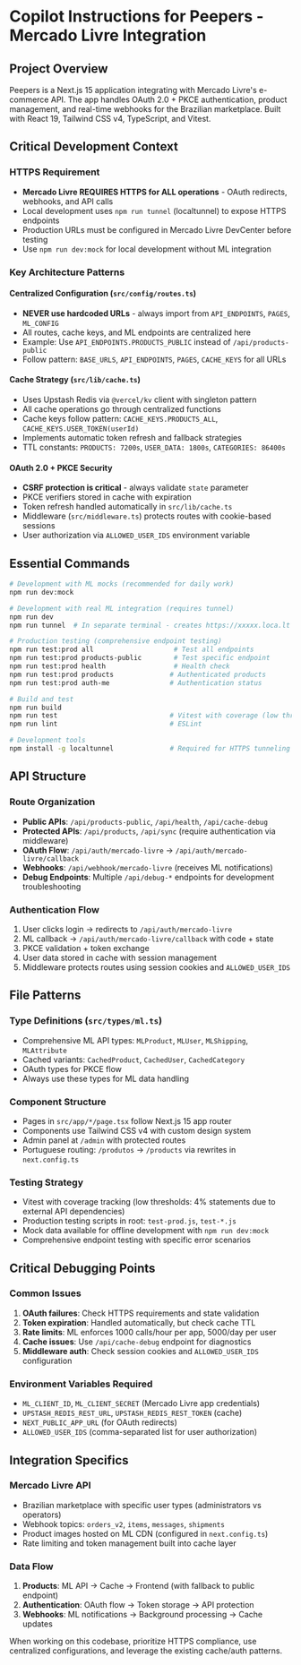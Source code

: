 # Copilot Instructions for Peepers - Mercado Livre Integration

## Project Overview

Peepers is a Next.js 15 application integrating with Mercado Livre's e-commerce API. The app handles OAuth 2.0 + PKCE authentication, product management, and real-time webhooks for the Brazilian marketplace. Built with React 19, Tailwind CSS v4, TypeScript, and Vitest.

## Critical Development Context

### HTTPS Requirement
- **Mercado Livre REQUIRES HTTPS for ALL operations** - OAuth redirects, webhooks, and API calls
- Local development uses `npm run tunnel` (localtunnel) to expose HTTPS endpoints
- Production URLs must be configured in Mercado Livre DevCenter before testing
- Use `npm run dev:mock` for local development without ML integration

### Key Architecture Patterns

#### Centralized Configuration (`src/config/routes.ts`)
- **NEVER use hardcoded URLs** - always import from `API_ENDPOINTS`, `PAGES`, `ML_CONFIG`
- All routes, cache keys, and ML endpoints are centralized here
- Example: Use `API_ENDPOINTS.PRODUCTS_PUBLIC` instead of `/api/products-public`
- Follow pattern: `BASE_URLS`, `API_ENDPOINTS`, `PAGES`, `CACHE_KEYS` for all URLs

#### Cache Strategy (`src/lib/cache.ts`)
- Uses Upstash Redis via `@vercel/kv` client with singleton pattern
- All cache operations go through centralized functions
- Cache keys follow pattern: `CACHE_KEYS.PRODUCTS_ALL`, `CACHE_KEYS.USER_TOKEN(userId)`
- Implements automatic token refresh and fallback strategies
- TTL constants: `PRODUCTS: 7200s`, `USER_DATA: 1800s`, `CATEGORIES: 86400s`

#### OAuth 2.0 + PKCE Security
- **CSRF protection is critical** - always validate `state` parameter
- PKCE verifiers stored in cache with expiration
- Token refresh handled automatically in `src/lib/cache.ts`
- Middleware (`src/middleware.ts`) protects routes with cookie-based sessions
- User authorization via `ALLOWED_USER_IDS` environment variable

## Essential Commands

```bash
# Development with ML mocks (recommended for daily work)
npm run dev:mock

# Development with real ML integration (requires tunnel)
npm run dev
npm run tunnel  # In separate terminal - creates https://xxxxx.loca.lt

# Production testing (comprehensive endpoint testing)
npm run test:prod all                    # Test all endpoints
npm run test:prod products-public        # Test specific endpoint  
npm run test:prod health                 # Health check
npm run test:prod products              # Authenticated products
npm run test:prod auth-me               # Authentication status

# Build and test
npm run build
npm run test                            # Vitest with coverage (low thresholds due to external APIs)
npm run lint                            # ESLint

# Development tools
npm install -g localtunnel              # Required for HTTPS tunneling
```

## API Structure

### Route Organization
- **Public APIs**: `/api/products-public`, `/api/health`, `/api/cache-debug`
- **Protected APIs**: `/api/products`, `/api/sync` (require authentication via middleware)
- **OAuth Flow**: `/api/auth/mercado-livre` → `/api/auth/mercado-livre/callback`
- **Webhooks**: `/api/webhook/mercado-livre` (receives ML notifications)
- **Debug Endpoints**: Multiple `/api/debug-*` endpoints for development troubleshooting

### Authentication Flow
1. User clicks login → redirects to `/api/auth/mercado-livre`
2. ML callback → `/api/auth/mercado-livre/callback` with code + state
3. PKCE validation + token exchange
4. User data stored in cache with session management
5. Middleware protects routes using session cookies and `ALLOWED_USER_IDS`

## File Patterns

### Type Definitions (`src/types/ml.ts`)
- Comprehensive ML API types: `MLProduct`, `MLUser`, `MLShipping`, `MLAttribute`
- Cached variants: `CachedProduct`, `CachedUser`, `CachedCategory`
- OAuth types for PKCE flow
- Always use these types for ML data handling

### Component Structure
- Pages in `src/app/*/page.tsx` follow Next.js 15 app router
- Components use Tailwind CSS v4 with custom design system
- Admin panel at `/admin` with protected routes
- Portuguese routing: `/produtos` → `/products` via rewrites in `next.config.ts`

### Testing Strategy
- Vitest with coverage tracking (low thresholds: 4% statements due to external API dependencies)
- Production testing scripts in root: `test-prod.js`, `test-*.js`
- Mock data available for offline development with `npm run dev:mock`
- Comprehensive endpoint testing with specific error scenarios

## Critical Debugging Points

### Common Issues
1. **OAuth failures**: Check HTTPS requirements and state validation
2. **Token expiration**: Handled automatically, but check cache TTL
3. **Rate limits**: ML enforces 1000 calls/hour per app, 5000/day per user
4. **Cache issues**: Use `/api/cache-debug` endpoint for diagnostics
5. **Middleware auth**: Check session cookies and `ALLOWED_USER_IDS` configuration

### Environment Variables Required
- `ML_CLIENT_ID`, `ML_CLIENT_SECRET` (Mercado Livre app credentials)
- `UPSTASH_REDIS_REST_URL`, `UPSTASH_REDIS_REST_TOKEN` (cache)
- `NEXT_PUBLIC_APP_URL` (for OAuth redirects)
- `ALLOWED_USER_IDS` (comma-separated list for user authorization)

## Integration Specifics

### Mercado Livre API
- Brazilian marketplace with specific user types (administrators vs operators)
- Webhook topics: `orders_v2`, `items`, `messages`, `shipments`
- Product images hosted on ML CDN (configured in `next.config.ts`)
- Rate limiting and token management built into cache layer

### Data Flow
1. **Products**: ML API → Cache → Frontend (with fallback to public endpoint)
2. **Authentication**: OAuth flow → Token storage → API protection
3. **Webhooks**: ML notifications → Background processing → Cache updates

When working on this codebase, prioritize HTTPS compliance, use centralized configurations, and leverage the existing cache/auth patterns.